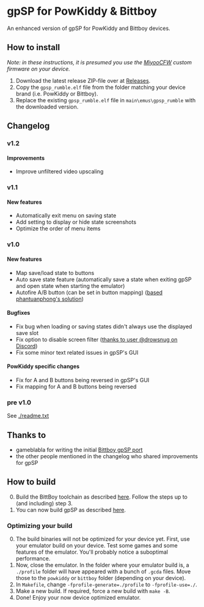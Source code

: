 # gpSP for PowKiddy & Bittboy
An enhanced version of gpSP for PowKiddy and Bittboy devices. 

## How to install
*Note: in these instructions, it is presumed you use the [MiyooCFW](https://github.com/TriForceX/MiyooCFW/) custom firmware on your device.*
1. Download the latest release ZIP-file over at [Releases](https://github.com/rik-smeets/gpsp/releases/latest).
2. Copy the `gpsp_rumble.elf` file from the folder matching your device brand (i.e. PowKiddy or Bittboy).
3. Replace the existing `gpsp_rumble.elf` file in `main\emus\gpsp_rumble` with the downloaded version.

## Changelog
### v1.2
#### Improvements
- Improve unfiltered video upscaling

### v1.1
#### New features
- Automatically exit menu on saving state
- Add setting to display or hide state screenshots
- Optimize the order of menu items

### v1.0
#### New features
- Map save/load state to buttons
- Auto save state feature (automatically save a state when exiting gpSP and open state when starting the emulator)
- Autofire A/B button (can be set in button mapping) ([based phantuanphong's solution](https://github.com/phantuanphong/gpsp-powkiddy))

#### Bugfixes
- Fix bug when loading or saving states didn't always use the displayed save slot
- Fix option to disable screen filter ([thanks to user @drowsnug on Discord](https://discord.com/channels/529983248114122762/540168599063756802/819836183105765406))
- Fix some minor text related issues in gpSP's GUI

#### PowKiddy specific changes
- Fix for A and B buttons being reversed in gpSP's GUI
- Fix mapping for A and B buttons being reversed

### pre v1.0
See [./readme.txt](./readme.txt)

## Thanks to
- gameblabla for writing the initial [Bittboy gpSP port](https://github.com/bittboy/gpsp)
- the other people mentioned in the changelog who shared improvements for gpSP

## How to build
0. Build the BittBoy toolchain as described [here](https://github.com/TriForceX/MiyooCFW/wiki/Making-Games). Follow the steps up to (and including) step 3.
0. You can now build gpSP as described [here](./build.txt).

### Optimizing your build
0. The build binaries will not be optimized for your device yet. First, use your emulator build on your device. Test some games and some features of the emulator. You'll probably notice a suboptimal performance. 
0. Now, close the emulator. In the folder where your emulator build is, a `./profile` folder will have appeared with a bunch of `.gcda` files. Move those to the `powkiddy` or `bittboy` folder (depending on your device).
0. In `Makefile`, change `-fprofile-generate=./profile` to `-fprofile-use=./`.
0. Make a new build. If required, force a new build with `make -B`.
0. Done! Enjoy your now device optimized emulator.